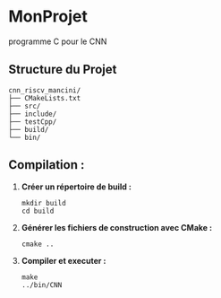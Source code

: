 # MonProjet

programme C pour le CNN

## Structure du Projet
```
cnn_riscv_mancini/
├── CMakeLists.txt
├── src/
├── include/
├── testCpp/
├── build/
└── bin/
```
## Compilation : 

1. **Créer un répertoire de build :**
    ```
    mkdir build
    cd build
    ```

2. **Générer les fichiers de construction avec CMake :**
    ```
    cmake ..
    ```

3. **Compiler et executer :**
    ```
    make
    ../bin/CNN
    ```
